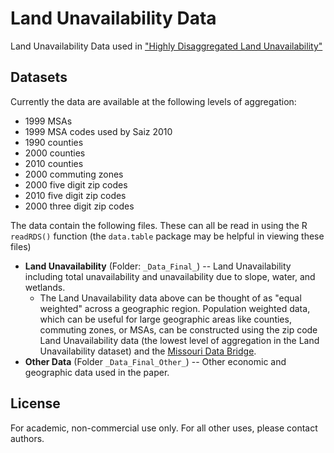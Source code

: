 Land Unavailability Data
===========

Land Unavailability Data used in ["Highly Disaggregated Land Unavailability"](https://chandlerlutz.github.io/pdf/land-unavailability.pdf)

Datasets
------------

Currently the data are available at the following levels of
aggregation:
* 1999 MSAs
* 1999 MSA codes used by Saiz 2010
* 1990 counties
* 2000 counties 
* 2010 counties
* 2000 commuting zones 
* 2000 five digit zip codes
* 2010 five digit zip codes
* 2000 three digit zip codes

The data contain the following files. These can all be read in using
the R `readRDS()` function (the `data.table` package may be helpful in
viewing these files)

- **Land Unavailability** (Folder: `_Data_Final_`) -- Land
  Unavailability including total unavailability and unavailability due
  to slope, water, and wetlands.
  - The Land Unavailability data above can be thought of as "equal
    weighted" across a geographic region. Population weighted data,
    which can be useful for large geographic areas like counties,
    commuting zones, or MSAs, can be constructed using the zip code
    Land Unavailability data (the lowest level of aggregation in the
    Land Unavailability dataset) and
    the
    [Missouri Data Bridge](http://mcdc.missouri.edu/websas/geocorr14.html).
- **Other Data** (Folder `_Data_Final_Other_`) -- Other economic and
  geographic data used in the paper.

License 
------------

For academic, non-commercial use only. For all other uses, please
contact authors. 
